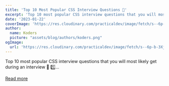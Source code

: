 ```yaml
---
title: 'Top 10 Most Popular CSS Interview Questions 🦄'
excerpt: 'Top 10 most popular CSS interview questions that you will most likely get during an interview 🦄  1️⃣...'
date: '2023-01-22'
coverImage: 'https://res.cloudinary.com/practicaldev/image/fetch/s--6p-b-3Xj--/c_imagga_scale,f_auto,fl_progressive,h_420,q_auto,w_1000/https://dev-to-uploads.s3.amazonaws.com/uploads/articles/94pmzbmert9w8kj70fyj.png'
author:
  name: Koders
  picture: "assets/blog/authors/koders.png"
ogImage:
  url: 'https://res.cloudinary.com/practicaldev/image/fetch/s--6p-b-3Xj--/c_imagga_scale,f_auto,fl_progressive,h_420,q_auto,w_1000/https://dev-to-uploads.s3.amazonaws.com/uploads/articles/94pmzbmert9w8kj70fyj.png'
---
```


Top 10 most popular CSS interview questions that you will most likely get during an interview 🦄  1️⃣...

[Read more](https://dev.to/rammcodes/top-10-most-popular-css-interview-questions-47cj)
